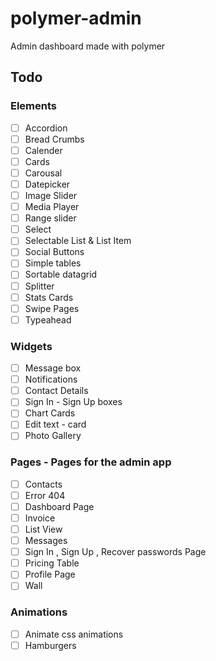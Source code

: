 # polymer-admin
Admin dashboard made with polymer

## Todo

### Elements

- [ ] Accordion
- [ ] Bread Crumbs
- [ ] Calender
- [ ] Cards
- [ ] Carousal
- [ ] Datepicker
- [ ] Image Slider
- [ ] Media Player
- [ ] Range slider
- [ ] Select
- [ ] Selectable List & List Item
- [ ] Social Buttons
- [ ] Simple tables
- [ ] Sortable datagrid
- [ ] Splitter
- [ ] Stats Cards
- [ ] Swipe Pages
- [ ] Typeahead

### Widgets

- [ ] Message box
- [ ] Notifications
- [ ] Contact Details
- [ ] Sign In - Sign Up boxes
- [ ] Chart Cards
- [ ] Edit text - card
- [ ] Photo Gallery

### Pages - Pages for the admin app

- [ ] Contacts
- [ ] Error 404
- [ ] Dashboard Page
- [ ] Invoice
- [ ] List View
- [ ] Messages
- [ ] Sign In , Sign Up , Recover passwords Page
- [ ] Pricing Table
- [ ] Profile Page
- [ ] Wall

### Animations

- [ ] Animate css animations
- [ ] Hamburgers 
